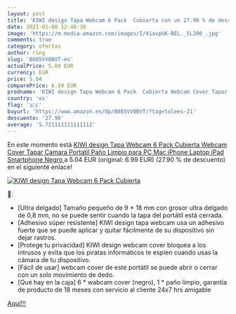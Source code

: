 ```yaml
---
layout: post
title: 'KIWI design Tapa Webcam 6 Pack  Cubierta con un 27.90 % de descuento'
date: 2021-01-08 12:48:30
image: 'https://m.media-amazon.com/images/I/41avpUK-BEL._SL200_.jpg'
comments: true
category: ofertas
author: ring
slug: 'B085VV8BVT-es'
actualPrice: 5.04 EUR
currency: EUR
price: 5.04
comparePrice: 6.99 EUR
prodname: 'KIWI design Tapa Webcam 6 Pack  Cubierta Webcam Cover Tapar Camara Portatil Paño Limpio para PC Mac iPhone Laptop iPad Smartphone  Negro '
country: 'es'
flag: '🇪🇸'
buyurl: 'https://www.amazon.es/dp/B085VV8BVT/?tag=tolees-21'
descuento: '27.90'
average: '5.721111111111112'
---
```


En este momento está [KIWI design Tapa Webcam 6 Pack  Cubierta Webcam Cover Tapar Camara Portatil Paño Limpio para PC Mac iPhone Laptop iPad Smartphone  Negro ](https://www.amazon.es/dp/B085VV8BVT/?tag=tolees-21) a 5.04 EUR (original: 6.99 EUR) (27.90 %  de descuento) en el siguiente enlace!

[![KIWI design Tapa Webcam 6 Pack  Cubierta](https://m.media-amazon.com/images/I/41avpUK-BEL._SL200_.jpg)](https://www.amazon.es/dp/B085VV8BVT/?tag=tolees-21)

🔎:

- [Ultra delgado] Tamaño pequeño de 9 * 18 mm con grosor ultra delgado de 0,8 mm, no se puede sentir cuando la tapa del portátil está cerrada.
- [Adhesivo súper resistente] KIWI design tapa webcam usa un adhesivo fuerte que se puede aplicar y quitar fácilmente de su dispositivo sin dejar rastros.
- [Protege tu privacidad] KIWI design webcam cover bloquea a los intrusos y evita que los piratas informáticos te espíen cuando usas la cámara de tu dispositivo.
- [Fácil de usar] webcam cover de este portátil se puede abrir o cerrar con un solo movimiento de dedo.
- [Qué hay en la caja] 6 * wabcam cover (negro), 1 * paño limpio, garantía de producto de 18 meses con servicio al cliente 24x7 hrs amigable

[Aquí!!!](https://www.amazon.es/dp/B085VV8BVT/?tag=tolees-21)
